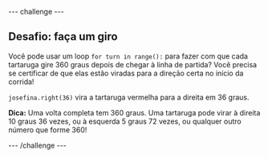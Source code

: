 \--- challenge \---

## Desafio: faça um giro

Você pode usar um loop `for turn in range():` para fazer com que cada tartaruga gire 360 graus depois de chegar à linha de partida? Você precisa se certificar de que elas estão viradas para a direção certa no início da corrida!

`josefina.right(36)` vira a tartaruga vermelha para a direita em 36 graus.

**Dica:** Uma volta completa tem 360 ​​graus. Uma tartaruga pode virar à direita 10 graus 36 vezes, ou à esquerda 5 graus 72 vezes, ou qualquer outro número que forme 360!

\--- /challenge \---